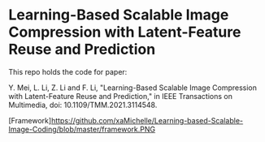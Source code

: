 # Learning-Based Scalable Image Compression with Latent-Feature Reuse and Prediction

This repo holds the code for paper:

Y. Mei, L. Li, Z. Li and F. Li, "Learning-Based Scalable Image Compression with Latent-Feature Reuse and Prediction," in IEEE Transactions on Multimedia, doi: 10.1109/TMM.2021.3114548.

[Framework]https://github.com/xaMichelle/Learning-based-Scalable-Image-Coding/blob/master/framework.PNG
